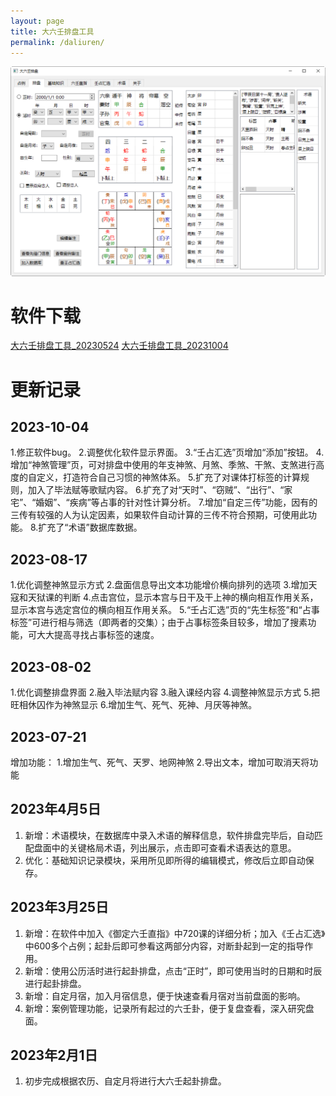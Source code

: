 ```yaml
---
layout: page
title: 大六壬排盘工具
permalink: /daliuren/
---
```


![大六壬排盘工具](/images/dlr/dlr_2.png)

# 软件下载

[大六壬排盘工具_20230524](/downloads/大六壬20230524.zip)
[大六壬排盘工具_20231004](/downloads/大六壬20231004.zip)

# 更新记录

## 2023-10-04
1.修正软件bug。
2.调整优化软件显示界面。
3.“壬占汇选”页增加“添加”按钮。
4.增加“神煞管理”页，可对排盘中使用的年支神煞、月煞、季煞、干煞、支煞进行高度的自定义，打造符合自己习惯的神煞体系。
5.扩充了对课体打标签的计算规则，加入了毕法赋等歌赋内容。
6.扩充了对“天时”、“窃贼”、“出行”、“家宅”、“婚姻”、“疾病”等占事的针对性计算分析。
7.增加“自定三传”功能，因有的三传有较强的人为认定因素，如果软件自动计算的三传不符合预期，可使用此功能。
8.扩充了“术语”数据库数据。

## 2023-08-17
1.优化调整神煞显示方式
2.盘面信息导出文本功能增价横向排列的选项
3.增加天寇和天狱课的判断
4.点击宫位，显示本宫与日干及干上神的横向相互作用关系，显示本宫与选定宫位的横向相互作用关系。
5.“壬占汇选”页的“先生标签”和“占事标签”可进行相与筛选（即两者的交集）；由于占事标签条目较多，增加了搜素功能，可大大提高寻找占事标签的速度。

## 2023-08-02
1.优化调整排盘界面
2.融入毕法赋内容
3.融入课经内容
4.调整神煞显示方式
5.把旺相休囚作为神煞显示
6.增加生气、死气、死神、月厌等神煞。

## 2023-07-21
增加功能：
1.增加生气、死气、天罗、地网神煞
2.导出文本，增加可取消天将功能

## 2023年4月5日

1. 新增：术语模块，在数据库中录入术语的解释信息，软件排盘完毕后，自动匹配盘面中的关键格局术语，列出展示，点击即可查看术语表达的意思。
2. 优化：基础知识记录模块，采用所见即所得的编辑模式，修改后立即自动保存。

## 2023年3月25日

1. 新增：在软件中加入《御定六壬直指》中720课的详细分析；加入《壬占汇选》中600多个占例；起卦后即可参看这两部分内容，对断卦起到一定的指导作用。
2. 新增：使用公历活时进行起卦排盘，点击“正时”，即可使用当时的日期和时辰进行起卦排盘。
3. 新增：自定月宿，加入月宿信息，便于快速查看月宿对当前盘面的影响。
4. 新增：案例管理功能，记录所有起过的六壬卦，便于复盘查看，深入研究盘面。

## 2023年2月1日

1. 初步完成根据农历、自定月将进行大六壬起卦排盘。